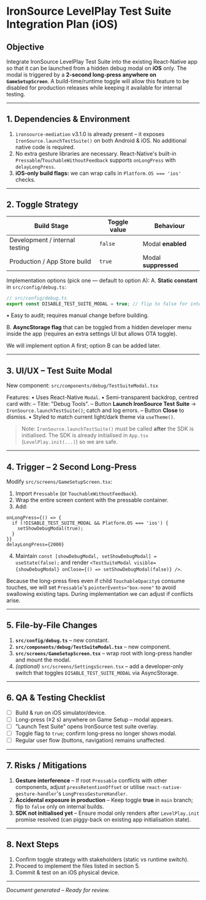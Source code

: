 # IronSource LevelPlay Test Suite Integration Plan (iOS)

## Objective
Integrate IronSource LevelPlay Test Suite into the existing React-Native app so that it can be launched from a hidden debug modal on **iOS** only.  The modal is triggered by a **2-second long-press anywhere on `GameSetupScreen`**.  A build-time/runtime toggle will allow this feature to be disabled for production releases while keeping it available for internal testing.

---

## 1. Dependencies & Environment
1. `ironsource-mediation` v3.1.0 is already present – it exposes `IronSource.launchTestSuite()` on both Android & iOS.  No additional native code is required.
2. No extra gesture libraries are necessary. React-Native's built-in `Pressable`/`TouchableWithoutFeedback` supports `onLongPress` with `delayLongPress`.
3. **iOS-only build flags:** we can wrap calls in `Platform.OS === 'ios'` checks.

---

## 2. Toggle Strategy
| Build Stage | Toggle value | Behaviour |
|-------------|--------------|-----------|
| Development / internal testing | `false` | Modal **enabled** |
| Production / App Store build  | `true`  | Modal **suppressed** |

Implementation options (pick one — default to option A):
A. **Static constant** in `src/config/debug.ts`:
```ts
// src/config/debug.ts
export const DISABLE_TEST_SUITE_MODAL = true; // flip to false for internal builds
```
   • Easy to audit; requires manual change before building.

B. **AsyncStorage flag** that can be toggled from a hidden developer menu inside the app (requires an extra settings UI but allows OTA toggle).

We will implement option A first; option B can be added later.

---

## 3. UI/UX – Test Suite Modal
New component: `src/components/debug/TestSuiteModal.tsx`

Features:
• Uses React-Native `Modal`.
• Semi-transparent backdrop, centred card with:
  – Title: "Debug Tools".
  – Button **Launch IronSource Test Suite** → `IronSource.launchTestSuite()`; catch and log errors.
  – Button **Close** to dismiss.
• Styled to match current light/dark theme via `useTheme()`.

> Note: `IronSource.launchTestSuite()` must be called **after** the SDK is initialised.  The SDK is already initialised in `App.tsx` (`LevelPlay.init(...)`) so we are safe.

---

## 4. Trigger – 2 Second Long-Press
Modify `src/screens/GameSetupScreen.tsx`:
1. Import `Pressable` (or `TouchableWithoutFeedback`).
2. Wrap the entire screen content with the pressable container.
3. Add:
```tsx
onLongPress={() => {
  if (!DISABLE_TEST_SUITE_MODAL && Platform.OS === 'ios') {
    setShowDebugModal(true);
  }
}}
delayLongPress={2000}
```
4. Maintain `const [showDebugModal, setShowDebugModal] = useState(false);` and render `<TestSuiteModal visible={showDebugModal} onClose={() => setShowDebugModal(false)} />`.

Because the long-press fires even if child `TouchableOpacity`s consume touches, we will set `Pressable`'s `pointerEvents="box-none"` to avoid swallowing existing taps.  During implementation we can adjust if conflicts arise.

---

## 5. File-by-File Changes
1. **`src/config/debug.ts`** – new constant.
2. **`src/components/debug/TestSuiteModal.tsx`** – new component.
3. **`src/screens/GameSetupScreen.tsx`** – wrap root with long-press handler and mount the modal.
4. *(optional)* `src/screens/SettingsScreen.tsx` – add a developer-only switch that toggles `DISABLE_TEST_SUITE_MODAL` via AsyncStorage.

---

## 6. QA & Testing Checklist
- [ ] Build & run on iOS simulator/device.
- [ ] Long-press (≥2 s) anywhere on Game Setup – modal appears.
- [ ] "Launch Test Suite" opens IronSource test suite overlay.
- [ ] Toggle flag to `true`; confirm long-press no longer shows modal.
- [ ] Regular user flow (buttons, navigation) remains unaffected.

---

## 7. Risks / Mitigations
1. **Gesture interference** – If root `Pressable` conflicts with other components, adjust `pressRetentionOffset` or utilise `react-native-gesture-handler`'s `LongPressGestureHandler`.
2. **Accidental exposure in production** – Keep toggle **true** in `main` branch; flip to `false` only on internal builds.
3. **SDK not initialised yet** – Ensure modal only renders after `LevelPlay.init` promise resolved (can piggy-back on existing app initialisation state).

---

## 8. Next Steps
1. Confirm toggle strategy with stakeholders (static vs runtime switch).
2. Proceed to implement the files listed in section 5.
3. Commit & test on an iOS physical device.

---

*Document generated – Ready for review.* 